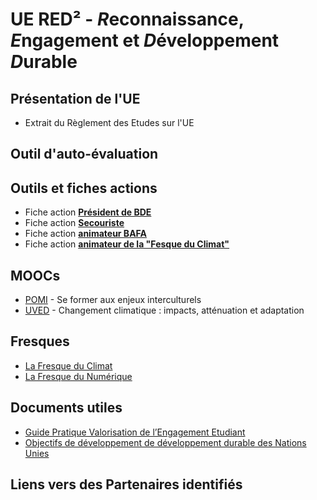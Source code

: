 # UE RED² - *R*econnaissance, *E*ngagement et *D*éveloppement *D*urable

## Présentation de l'UE
* Extrait du Règlement des Etudes sur l'UE

## Outil d'auto-évaluation


## Outils et fiches actions
* Fiche action **[Président de BDE](https://github.com/upssitech/RED2/blob/main/fiches/Fiche_president_BDE.pdf)**
* Fiche action **[Secouriste](https://github.com/upssitech/RED2/blob/main/fiches/Fiche_animateur_BAFA.pdf)**
* Fiche action **[animateur BAFA](https://github.com/upssitech/RED2/blob/main/fiches/Fiche_animateur_BAFA.pdf)**
* Fiche action **[animateur de la "Fesque du Climat"](https://github.com/upssitech/RED2/blob/main/fiches/Fiche_animateur_fresque.pdf)**

## MOOCs
* [POMI](https://foad.univ-toulouse.fr/course/view.php?id=4) - Se former aux enjeux interculturels
* [UVED](https://www.fun-mooc.fr/fr/cours/changement-climatique-impacts-attenuation-et-adaptation) - Changement climatique : impacts, atténuation et adaptation

## Fresques
* [La Fresque du Climat](https://fresqueduclimat.org)
* [La Fresque du Numérique](https://www.fresquedunumerique.org)

## Documents utiles 
* [Guide Pratique Valorisation de l’Engagement Etudiant](https://www.bnei.fr/projets/guide-de-valorisation-de-lengagement-etudiant-bnei-cdefi-cti)
* [Objectifs de développement de développement durable des Nations Unies](https://www.un.org/sustainabledevelopment/fr/objectifs-de-developpement-durable)


## Liens vers des Partenaires identifiés
